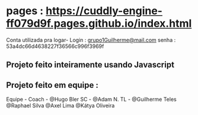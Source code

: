 # pages : https://cuddly-engine-ff079d9f.pages.github.io/index.html

Conta utilizada pra logar-
Login : grupo1Guilherme@mail.com 
senha : 53a4dc66d4638227f36566c996f3969f

## Projeto feito inteiramente usando Javascript
## Projeto feito em equipe : 
Equipe - Coach  - @Hugo Bler  SC -  @Adam N.  TL -  @Guilherme Teles  @Raphael Silva  @Axel Lima  @Kátya Oliveira



